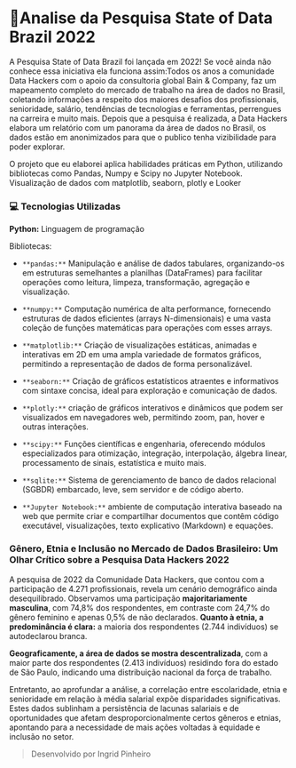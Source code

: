 # 📝Analise da Pesquisa State of Data Brazil 2022

A Pesquisa State of Data Brazil foi lançada em 2022! Se você ainda não conhece essa iniciativa ela funciona assim:Todos os anos a comunidade Data Hackers com o apoio da consultoria global Bain & Company, faz um mapeamento completo do mercado de trabalho na área de dados no Brasil, coletando informações a respeito dos maiores desafios dos profissionais, senioridade, salário, tendências de tecnologias e ferramentas, perrengues na carreira e muito mais. Depois que a pesquisa é realizada, a Data Hackers elabora um relatório com um panorama da área de dados no Brasil, os dados estão em anonimizados para que o publico tenha vizibilidade para poder explorar.

O projeto que eu elaborei aplica habilidades práticas em Python, utilizando bibliotecas como Pandas, Numpy e Scipy no Jupyter Notebook. Visualização de dados com matplotlib, seaborn, plotly e Looker

### 💻 Tecnologias Utilizadas
**Python:** Linguagem de programação

Bibliotecas:
  - `**pandas:**` Manipulação e análise de dados tabulares, organizando-os em estruturas semelhantes a planilhas (DataFrames) para facilitar operações como leitura, limpeza, transformação, agregação e visualização.
  - `**numpy:**` Computação numérica de alta performance, fornecendo estruturas de dados eficientes (arrays N-dimensionais) e uma vasta coleção de funções matemáticas para operações com esses arrays.
  - `**matplotlib:**` Criação de visualizações estáticas, animadas e interativas em 2D em uma ampla variedade de formatos gráficos, permitindo a representação de dados de forma personalizável.
  - `**seaborn:**` Criação de gráficos estatísticos atraentes e informativos com sintaxe concisa, ideal para exploração e comunicação de dados.
  - `**plotly:**` criação de gráficos interativos e dinâmicos que podem ser visualizados em navegadores web, permitindo zoom, pan, hover e outras interações.
  - `**scipy:**` Funções científicas e engenharia, oferecendo módulos especializados para otimização, integração, interpolação, álgebra linear, processamento de sinais, estatística e muito mais.

  - `**sqlite:**` Sistema de gerenciamento de banco de dados relacional (SGBDR) embarcado, leve, sem servidor e de código aberto.

  - `**Jupyter Notebook:**` ambiente de computação interativa baseado na web que permite criar e compartilhar documentos que contêm código executável, visualizações, texto explicativo (Markdown) e equações.

### Gênero, Etnia e Inclusão no Mercado de Dados Brasileiro: Um Olhar Crítico sobre a Pesquisa Data Hackers 2022

A pesquisa de 2022 da Comunidade Data Hackers, que contou com a participação de 4.271 profissionais, revela um cenário demográfico ainda desequilibrado. Observamos uma participação **majoritariamente masculina**, com 74,8% dos respondentes, em contraste com 24,7% do gênero feminino e apenas 0,5% de não declarados. **Quanto à etnia, a predominância é clara:** a maioria dos respondentes (2.744 indivíduos) se autodeclarou branca.

**Geograficamente, a área de dados se mostra descentralizada**, com a maior parte dos respondentes (2.413 indivíduos) residindo fora do estado de São Paulo, indicando uma distribuição nacional da força de trabalho.

Entretanto, ao aprofundar a análise, a correlação entre escolaridade, etnia e senioridade em relação à média salarial expõe disparidades significativas. Estes dados sublinham a persistência de lacunas salariais e de oportunidades que afetam desproporcionalmente certos gêneros e etnias, apontando para a necessidade de mais ações voltadas à equidade e inclusão no setor.

> Desenvolvido por Ingrid Pinheiro
